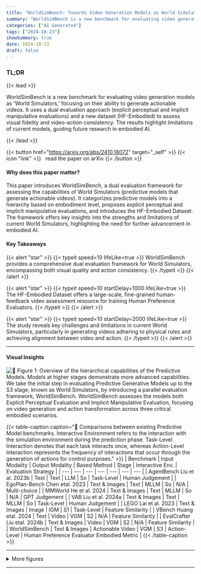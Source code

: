 ```yaml
---
title: "WorldSimBench: Towards Video Generation Models as World Simulators"
summary: "WorldSimBench is a new benchmark for evaluating video generation models as 'World Simulators,' focusing on their ability to generate actionable videos.  It uses a dual evaluation approach (explicit pe....."
categories: ["AI Generated"]
tags: ["2024-10-23"]
showSummary: true
date: 2024-10-23
draft: false
---
```


### TL;DR


{{< lead >}}

WorldSimBench is a new benchmark for evaluating video generation models as 'World Simulators,' focusing on their ability to generate actionable videos.  It uses a dual evaluation approach (explicit perceptual and implicit manipulative evaluations) and a new dataset (HF-Embodied) to assess visual fidelity and video-action consistency. The results highlight limitations of current models, guiding future research in embodied AI.

{{< /lead >}}


{{< button href="https://arxiv.org/abs/2410.18072" target="_self" >}}
{{< icon "link" >}} &nbsp; read the paper on arXiv
{{< /button >}}

#### Why does this paper matter?
This paper introduces WorldSimBench, a dual evaluation framework for assessing the capabilities of World Simulators (predictive models that generate actionable videos).  It categorizes predictive models into a hierarchy based on embodiment level, proposes explicit perceptual and implicit manipulative evaluations, and introduces the HF-Embodied Dataset. The framework offers key insights into the strengths and limitations of current World Simulators, highlighting the need for further advancement in embodied AI.
#### Key Takeaways

{{< alert "star" >}}
{{< typeit speed=10 lifeLike=true >}} WorldSimBench provides a comprehensive dual evaluation framework for World Simulators, encompassing both visual quality and action consistency. {{< /typeit >}}
{{< /alert >}}

{{< alert "star" >}}
{{< typeit speed=10 startDelay=1000 lifeLike=true >}} The HF-Embodied Dataset offers a large-scale, fine-grained human-feedback video assessment resource for training Human Preference Evaluators. {{< /typeit >}}
{{< /alert >}}

{{< alert "star" >}}
{{< typeit speed=10 startDelay=2000 lifeLike=true >}} The study reveals key challenges and limitations in current World Simulators, particularly in generating videos adhering to physical rules and achieving alignment between video and action. {{< /typeit >}}
{{< /alert >}}

------

#### Visual Insights

![](figures/figures_2_0.png "🔼 Figure 1: Overview of the hierarchical capabilities of the Predictive Models. Models at higher stages demonstrate more advanced capabilities. We take the initial step in evaluating Predictive Generative Models up to the S3 stage, known as World Simulators, by introducing a parallel evaluation framework, WorldSimBench. WorldSimBench assesses the models both Explicit Perceptual Evaluation and Implicit Manipulative Evaluation, focusing on video generation and action transformation across three critical embodied scenarios.")

{{< table-caption caption="🔽 Comparisons between existing Predictive Model benchmarks. Interactive Environment refers to the interaction with the simulation environment during the prediction phase. Task-Level Interaction denotes that each task interacts once, whereas Action-Level Interaction represents the frequency of interactions that occur through the generation of actions for control purposes." >}}
| Benchmark | Input Modality | Output Modality | Based Method | Stage | Interactive Env. | Evaluation Strategy |
| --- | --- | --- | --- | --- | --- | --- |
| AgentBench Liu et al. 2023b | Text | Text | LLM | So | Task-Level | Human Judgement |
| EgoPlan-Bench Chen etal. 2023 | Text & Images | Text | MLLM | So | N/A | Multi-choice |
| MMWorld He et al. 2024 | Text & Images | Text | MLLM | So | N/A | GPT Judgement |
| VAB Liu et al. 2024a | Text & Images | Text | MLLM | So | Task-Level | Human Judgement |
| LEGO Lai et al. 2023 | Text & Images | Image | IGM | S1 | Task-Level | Feature Similarity |
| VBench Huang etal. 2024 | Text | Video | VGM | S2 | N/A | Feature Similarity |
| EvalCrafter Liu etal. 2024b | Text & Images | Video | VGM | S2 | N/A | Feature Similarity |
| WorldSimBench | Text & Images | Actionable Video | VGM | S3 | Action-Level | Human Preference Evaluator Embodied Metric |
{{< /table-caption >}}

------

<details>
<summary>More figures
</summary>


![](figures/figures_5_0.png "🔼 Figure 2: Overview of Explicit Perceptual Evaluation. (Top) Instruction Prompt Generation. We use a large collection of video captions from the internet and our predefined embodied evaluation dimensions. These are expanded using GPT and manually verified to create a corresponding Task Instruction Prompt List for data generation and evaluation. (Bottom) HF-Embodied Dataset Generation. Massive internet-sourced embodied videos with captions are used to train data generation models. Fine-grained Human Feedback Annotation is then applied to the embodied videos according to the corresponding Task Instruction Prompt List, covering multiple embodied dimensions.")

![](figures/figures_7_0.png "🔼 Overview of Implicit Manipulative Evaluation. Embodied tasks in different scenarios are decomposed into executable sub-tasks. The video generation model generates corresponding predicted videos based on the current instructions and real-time observations. Using a pre-trained IDM or a goal-based policy, the agent executes the generated sequence of actions. After a fixed timestep, the predicted video is refreshed by sampling again from the video generation model, and this process repeats. Finally, the success rates of various embodied tasks are obtained through monitors in the simulation environment.")

![](figures/figures_22_0.png "🔼 Figure 7: Rollout of Open-Ended Embodied Environment in Implicit Manipulative Evaluation.")

![](figures/figures_24_0.png "🔼 Figure 8: Rollout of Autonomous Driving in Implicit Manipulative Evaluation.")

![](figures/figures_26_0.png "🔼 Overview of Explicit Perceptual Evaluation. (Top) Instruction Prompt Generation. We use a large collection of video captions from the internet and our predefined embodied evaluation dimensions. These are expanded using GPT and manually verified to create a corresponding Task Instruction Prompt List for data generation and evaluation. (Bottom) HF-Embodied Dataset Generation. Massive internet-sourced embodied videos with captions are used to train data generation models. Fine-grained Human Feedback Annotation is then applied to the embodied videos according to the corresponding Task Instruction Prompt List, covering multiple embodied dimensions.")


</details>

---